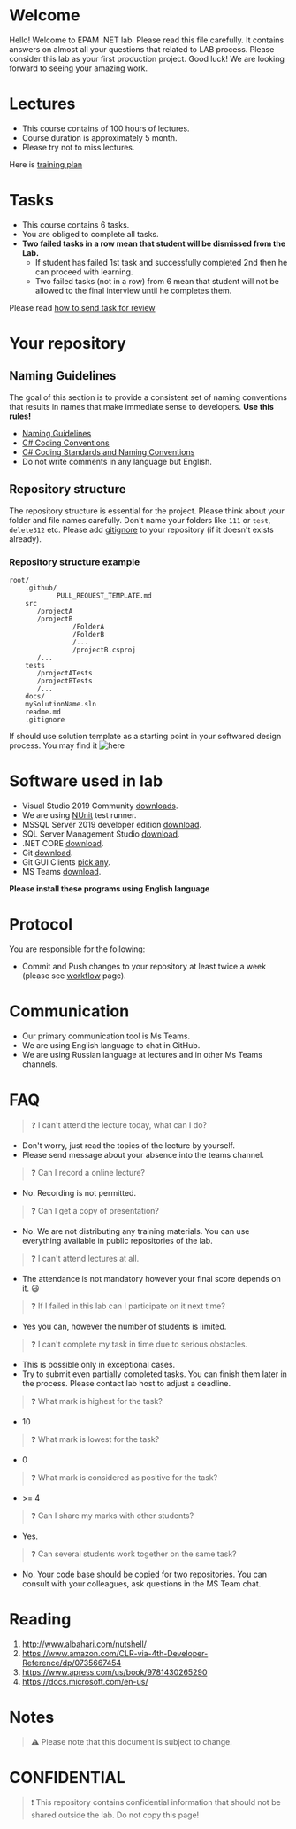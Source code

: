 # Welcome 

Hello! Welcome to EPAM .NET lab. Please read this file carefully. It contains answers on almost all your questions that related to LAB process. 
Please consider this lab as your first production project. Good luck! We are looking forward to seeing your amazing work.

# Lectures
- This course contains of 100 hours of lectures.
- Course duration is approximately 5 month.
- Please try not to miss lectures.

Here is [training plan](docs/training_plan.md)

# Tasks
- This course contains 6 tasks.
- You are obliged to complete all tasks. 
- **Two failed tasks in a row mean that student will be dismissed from the Lab.**
    - If student has failed 1st task and successfully completed 2nd then he can proceed with learning.
    - Two failed tasks (not in a row) from 6 mean that student will not be allowed to the final interview until he completes them.

Please read [how to send task for review](docs/workflow.md)

# Your repository 

## Naming Guidelines

The goal of this section is to provide a consistent set of naming conventions that results in names that make immediate sense to developers. **Use this rules!**
- [Naming Guidelines](https://msdn.microsoft.com/en-us/library/ms229002(v=vs.110).aspx)
- [C# Coding Conventions](https://docs.microsoft.com/en-us/dotnet/csharp/programming-guide/inside-a-program/coding-conventions)
- [C# Coding Standards and Naming Conventions](https://www.dofactory.com/reference/csharp-coding-standards)
- Do not write comments in any language but English.

## Repository structure
The repository structure is essential for the project. Please think about your folder and file names carefully. Don't name your folders like `111` or `test`, `delete312` etc.
Please add [gitignore](https://github.com/github/gitignore/blob/master/VisualStudio.gitignore) to your repository (if it doesn't exists already).

### Repository structure example
```
root/
    .github/
            PULL_REQUEST_TEMPLATE.md
    src
       /projectA
       /projectB
                /FolderA
                /FolderB
                /...
                /projectB.csproj
       /...
    tests
       /projectATests
       /projectBTests
       /... 
    docs/
    mySolutionName.sln 
    readme.md
    .gitignore
```
If should use solution template as a starting point in your softwared design process. You may find it ![here](https://github.com/Taturevich/.net-lab-process.students/tree/master/solution_template)

# Software used in lab
* Visual Studio 2019 Community [downloads](https://visualstudio.microsoft.com/downloads/).
* We are using [NUnit](https://nunit.org/) test runner.
* MSSQL Server 2019 developer edition [download](https://go.microsoft.com/fwlink/?linkid=866662).
* SQL Server Management Studio [download](https://aka.ms/ssmsfullsetup).
* .NET CORE [download](https://www.microsoft.com/net/download).
* Git [download](https://git-scm.com/download/win).
* Git GUI Clients [pick any](https://git-scm.com/downloads/guis).
* MS Teams [download](https://www.microsoft.com/en-in/microsoft-365/microsoft-teams/download-app).

**Please install these programs using English language**

# Protocol
You are responsible for the following:
- Commit and Push changes to your repository at least twice a week (please see [workflow](docs/workflow.md) page).

# Communication
- Our primary communication tool is Ms Teams. 
- We are using English language to chat in GitHub.
- We are using Russian language at lectures and in other Ms Teams channels.

# FAQ
> :question: I can't attend the lecture today, what can I do?
- Don't worry, just read the topics of the lecture by yourself.
- Please send message about your absence into the teams channel.

> :question: Can I record a online lecture?
- No. Recording is not permitted.

> :question: Can I get a copy of presentation?
- No. We are not distributing any training materials. You can use everything available in public repositories of the lab.

> :question: I can't attend lectures at all.
- The attendance is not mandatory however your final score depends on it. :smiley:

> :question: If I failed in this lab can I participate on it next time?
- Yes you can, however the number of students is limited.

> :question: I can't complete my task in time due to serious obstacles.
- This is possible only in exceptional cases.
- Try to submit even partially completed tasks. You can finish them later in the process. Please contact lab host to adjust a deadline. 

> :question: What mark is highest for the task?
- 10

> :question: What mark is lowest for the task?
- 0

> :question: What mark is considered as positive for the task?
- \>= 4

> :question: Can I share my marks with other students?
- Yes.

> :question: Can several students work together on the same task?
- No. Your code base should be copied for two repositories. You can consult with your colleagues, ask questions in the MS Team chat.

# Reading

1. http://www.albahari.com/nutshell/
2. https://www.amazon.com/CLR-via-4th-Developer-Reference/dp/0735667454
3. https://www.apress.com/us/book/9781430265290
4. https://docs.microsoft.com/en-us/


# Notes
> :warning:  Please note that this document is subject to change.

# CONFIDENTIAL 
> :exclamation:
This repository contains confidential information that should not be shared outside the lab. Do not copy this page!


